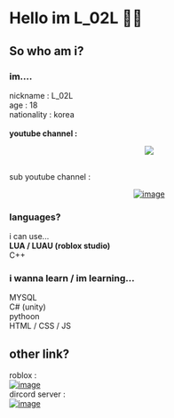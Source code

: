 # Hello im L_02L 🤗🤗
## So who am i?
### im....
nickname : L_02L <br/>
age : 18 <br/>
nationality : korea <br/>
<br/>**youtube channel :**<br/>
[<p align="center"><img src="https://user-images.githubusercontent.com/72795346/234667471-049e75d5-0340-40c8-86af-dad02f365a9d.png"></p>](https://www.youtube.com/channel/UCHhUW4tdbDOkKROiOfa6eXA)
<br/>sub youtube channel : <br/>
[<p align="center">![image](https://user-images.githubusercontent.com/72795346/234668094-b696f5a3-c632-484d-bea9-5317c893da87.png)](https://www.youtube.com/channel/UCHhUW4tdbDOkKROiOfa6eXA)
### languages?
i can use... <br/>
**LUA / LUAU (roblox studio)** <br/>
C++ <br/>
### i wanna learn / im learning...
MYSQL <br/>
C# (unity) <br/>
pythoon <br/>
HTML / CSS / JS <br/>
## other link?
roblox : <br/>
[![image](https://user-images.githubusercontent.com/72795346/234670618-182abb50-9ec6-4ae4-80e5-de175ef4398e.png)](https://www.roblox.com/users/934375856/profile)
<br/> dircord server : <br/>
[![image](https://user-images.githubusercontent.com/72795346/234670858-07ced5a5-0518-49c3-847e-a8df56eabf49.png)](https://discord.gg/mqscv8jQ48)



<!--
**L02toL/L02toL** is a ✨ _special_ ✨ repository because its `README.md` (this file) appears on your GitHub profile.

Here are some ideas to get you started:

- 🔭 I’m currently working on ...
- 🌱 I’m currently learning ...
- 👯 I’m looking to collaborate on ...
- 🤔 I’m looking for help with ...
- 💬 Ask me about ...
- 📫 How to reach me: ...
- 😄 Pronouns: ...
- ⚡ Fun fact: ...
-->
